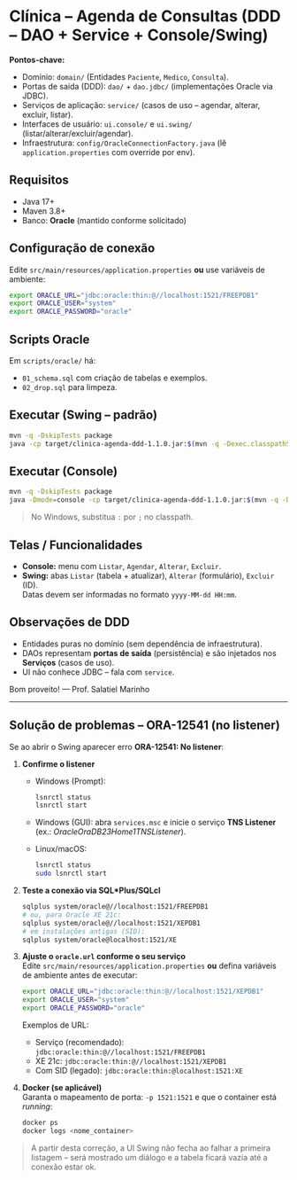 # Clínica – Agenda de Consultas (DDD – DAO + Service + Console/Swing)

**Pontos-chave:**
- Domínio: `domain/` (Entidades `Paciente`, `Medico`, `Consulta`).
- Portas de saída (DDD): `dao/` + `dao.jdbc/` (implementações Oracle via JDBC).
- Serviços de aplicação: `service/` (casos de uso – agendar, alterar, excluir, listar).
- Interfaces de usuário: `ui.console/` e `ui.swing/` (listar/alterar/excluir/agendar).
- Infraestrutura: `config/OracleConnectionFactory.java` (lê `application.properties` com override por env).

## Requisitos
- Java 17+
- Maven 3.8+
- Banco: **Oracle** (mantido conforme solicitado)

## Configuração de conexão
Edite `src/main/resources/application.properties` **ou** use variáveis de ambiente:
```bash
export ORACLE_URL="jdbc:oracle:thin:@//localhost:1521/FREEPDB1"
export ORACLE_USER="system"
export ORACLE_PASSWORD="oracle"
```

## Scripts Oracle
Em `scripts/oracle/` há:
- `01_schema.sql` com criação de tabelas e exemplos.
- `02_drop.sql` para limpeza.

## Executar (Swing – padrão)
```bash
mvn -q -DskipTests package
java -cp target/clinica-agenda-ddd-1.1.0.jar:$(mvn -q -Dexec.classpathScope=runtime -Dexec.executable=echo --non-recursive exec:classpath) com.example.clinica.App
```

## Executar (Console)
```bash
mvn -q -DskipTests package
java -Dmode=console -cp target/clinica-agenda-ddd-1.1.0.jar:$(mvn -q -Dexec.classpathScope=runtime -Dexec.executable=echo --non-recursive exec:classpath) com.example.clinica.App
```

> No Windows, substitua `:` por `;` no classpath.

## Telas / Funcionalidades
- **Console:** menu com `Listar`, `Agendar`, `Alterar`, `Excluir`.
- **Swing:** abas `Listar` (tabela + atualizar), `Alterar` (formulário), `Excluir` (ID).  
  Datas devem ser informadas no formato `yyyy-MM-dd HH:mm`.

## Observações de DDD
- Entidades puras no domínio (sem dependência de infraestrutura).
- DAOs representam **portas de saída** (persistência) e são injetados nos **Serviços** (casos de uso).
- UI não conhece JDBC – fala com `service`.

Bom proveito! — Prof. Salatiel Marinho

---

## Solução de problemas – ORA-12541 (no listener)

Se ao abrir o Swing aparecer erro **ORA-12541: No listener**:

1) **Confirme o listener**  
   - Windows (Prompt):

     ```bat
     lsnrctl status
     lsnrctl start
     ```
   - Windows (GUI): abra `services.msc` e inicie o serviço **TNS Listener** (ex.: *OracleOraDB23Home1TNSListener*).

   - Linux/macOS:

     ```bash
     lsnrctl status
     sudo lsnrctl start
     ```

2) **Teste a conexão via SQL\*Plus/SQLcl**  
   ```bash
   sqlplus system/oracle@//localhost:1521/FREEPDB1
   # ou, para Oracle XE 21c:
   sqlplus system/oracle@//localhost:1521/XEPDB1
   # em instalações antigas (SID):
   sqlplus system/oracle@localhost:1521/XE
   ```

3) **Ajuste o `oracle.url` conforme o seu serviço**  
   Edite `src/main/resources/application.properties` **ou** defina variáveis de ambiente antes de executar:
   ```bash
   export ORACLE_URL="jdbc:oracle:thin:@//localhost:1521/XEPDB1"
   export ORACLE_USER="system"
   export ORACLE_PASSWORD="oracle"
   ```
   Exemplos de URL:
   - Serviço (recomendado): `jdbc:oracle:thin:@//localhost:1521/FREEPDB1`
   - XE 21c: `jdbc:oracle:thin:@//localhost:1521/XEPDB1`
   - Com SID (legado): `jdbc:oracle:thin:@localhost:1521:XE`

4) **Docker (se aplicável)**  
   Garanta o mapeamento de porta: `-p 1521:1521` e que o container está *running*:
   ```bash
   docker ps
   docker logs <nome_container>
   ```

> A partir desta correção, a UI Swing não fecha ao falhar a primeira listagem – será mostrado um diálogo e a tabela ficará vazia até a conexão estar ok.
